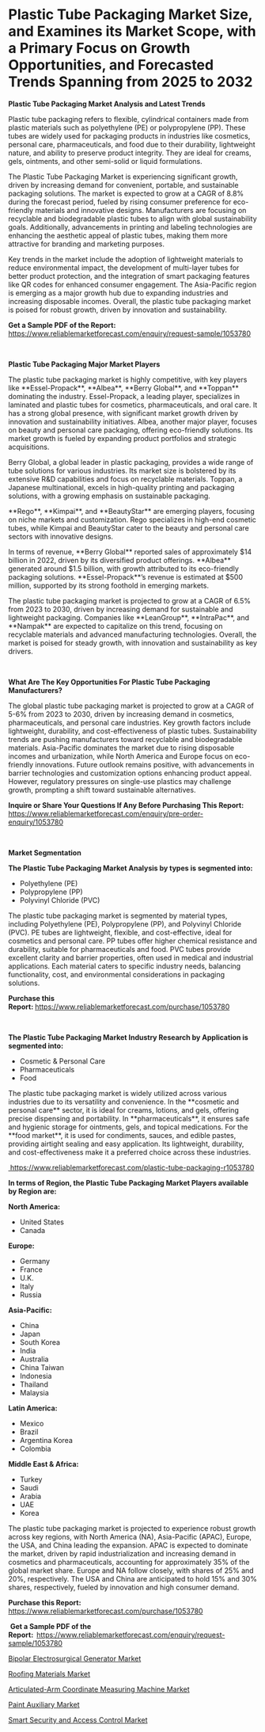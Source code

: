 <p><h1>Plastic Tube Packaging Market Size, and Examines its Market Scope, with a Primary Focus on Growth Opportunities, and Forecasted Trends Spanning from 2025 to 2032</h1></p><p><strong>Plastic Tube Packaging Market Analysis and Latest Trends</strong></p>
<p><p>Plastic tube packaging refers to flexible, cylindrical containers made from plastic materials such as polyethylene (PE) or polypropylene (PP). These tubes are widely used for packaging products in industries like cosmetics, personal care, pharmaceuticals, and food due to their durability, lightweight nature, and ability to preserve product integrity. They are ideal for creams, gels, ointments, and other semi-solid or liquid formulations.</p><p>The Plastic Tube Packaging Market is experiencing significant growth, driven by increasing demand for convenient, portable, and sustainable packaging solutions. The market is expected to grow at a CAGR of 8.8% during the forecast period, fueled by rising consumer preference for eco-friendly materials and innovative designs. Manufacturers are focusing on recyclable and biodegradable plastic tubes to align with global sustainability goals. Additionally, advancements in printing and labeling technologies are enhancing the aesthetic appeal of plastic tubes, making them more attractive for branding and marketing purposes.</p><p>Key trends in the market include the adoption of lightweight materials to reduce environmental impact, the development of multi-layer tubes for better product protection, and the integration of smart packaging features like QR codes for enhanced consumer engagement. The Asia-Pacific region is emerging as a major growth hub due to expanding industries and increasing disposable incomes. Overall, the plastic tube packaging market is poised for robust growth, driven by innovation and sustainability.</p></p>
<p><strong>Get a Sample PDF of the Report:&nbsp;</strong> <a href="https://www.reliablemarketforecast.com/enquiry/request-sample/1053780?utm_campaign=2173&utm_medium=2&utm_source=Github&utm_content=ia&utm_term=25012025&utm_id=plastic-tube-packaging">https://www.reliablemarketforecast.com/enquiry/request-sample/1053780</a></p>
<p>&nbsp;</p>
<p><strong>Plastic Tube Packaging Major Market Players</strong></p>
<p><p>The plastic tube packaging market is highly competitive, with key players like **Essel-Propack**, **Albea**, **Berry Global**, and **Toppan** dominating the industry. Essel-Propack, a leading player, specializes in laminated and plastic tubes for cosmetics, pharmaceuticals, and oral care. It has a strong global presence, with significant market growth driven by innovation and sustainability initiatives. Albea, another major player, focuses on beauty and personal care packaging, offering eco-friendly solutions. Its market growth is fueled by expanding product portfolios and strategic acquisitions.</p><p>Berry Global, a global leader in plastic packaging, provides a wide range of tube solutions for various industries. Its market size is bolstered by its extensive R&D capabilities and focus on recyclable materials. Toppan, a Japanese multinational, excels in high-quality printing and packaging solutions, with a growing emphasis on sustainable packaging.</p><p>**Rego**, **Kimpai**, and **BeautyStar** are emerging players, focusing on niche markets and customization. Rego specializes in high-end cosmetic tubes, while Kimpai and BeautyStar cater to the beauty and personal care sectors with innovative designs.</p><p>In terms of revenue, **Berry Global** reported sales of approximately $14 billion in 2022, driven by its diversified product offerings. **Albea** generated around $1.5 billion, with growth attributed to its eco-friendly packaging solutions. **Essel-Propack**’s revenue is estimated at $500 million, supported by its strong foothold in emerging markets.</p><p>The plastic tube packaging market is projected to grow at a CAGR of 6.5% from 2023 to 2030, driven by increasing demand for sustainable and lightweight packaging. Companies like **LeanGroup**, **IntraPac**, and **Nampak** are expected to capitalize on this trend, focusing on recyclable materials and advanced manufacturing technologies. Overall, the market is poised for steady growth, with innovation and sustainability as key drivers.</p></p>
<p>&nbsp;</p>
<p><strong>What Are The Key Opportunities For Plastic Tube Packaging Manufacturers?</strong></p>
<p><p>The global plastic tube packaging market is projected to grow at a CAGR of 5-6% from 2023 to 2030, driven by increasing demand in cosmetics, pharmaceuticals, and personal care industries. Key growth factors include lightweight, durability, and cost-effectiveness of plastic tubes. Sustainability trends are pushing manufacturers toward recyclable and biodegradable materials. Asia-Pacific dominates the market due to rising disposable incomes and urbanization, while North America and Europe focus on eco-friendly innovations. Future outlook remains positive, with advancements in barrier technologies and customization options enhancing product appeal. However, regulatory pressures on single-use plastics may challenge growth, prompting a shift toward sustainable alternatives.</p></p>
<p><strong>Inquire or Share Your Questions If Any Before Purchasing This Report:</strong> <a href="https://www.reliablemarketforecast.com/enquiry/pre-order-enquiry/1053780?utm_campaign=2173&utm_medium=2&utm_source=Github&utm_content=ia&utm_term=25012025&utm_id=plastic-tube-packaging">https://www.reliablemarketforecast.com/enquiry/pre-order-enquiry/1053780</a></p>
<p>&nbsp;</p>
<p><strong>Market Segmentation</strong></p>
<p><strong>The Plastic Tube Packaging Market Analysis by types is segmented into:</strong></p>
<p><ul><li>Polyethylene (PE)</li><li>Polypropylene (PP)</li><li>Polyvinyl Chloride (PVC)</li></ul></p>
<p><p>The plastic tube packaging market is segmented by material types, including Polyethylene (PE), Polypropylene (PP), and Polyvinyl Chloride (PVC). PE tubes are lightweight, flexible, and cost-effective, ideal for cosmetics and personal care. PP tubes offer higher chemical resistance and durability, suitable for pharmaceuticals and food. PVC tubes provide excellent clarity and barrier properties, often used in medical and industrial applications. Each material caters to specific industry needs, balancing functionality, cost, and environmental considerations in packaging solutions.</p></p>
<p><strong>Purchase this Report:&nbsp;</strong><a href="https://www.reliablemarketforecast.com/purchase/1053780?utm_campaign=2173&utm_medium=2&utm_source=Github&utm_content=ia&utm_term=25012025&utm_id=plastic-tube-packaging">https://www.reliablemarketforecast.com/purchase/1053780</a></p>
<p>&nbsp;</p>
<p><strong>The Plastic Tube Packaging Market Industry Research by Application is segmented into:</strong></p>
<p><ul><li>Cosmetic & Personal Care</li><li>Pharmaceuticals</li><li>Food</li></ul></p>
<p><p>The plastic tube packaging market is widely utilized across various industries due to its versatility and convenience. In the **cosmetic and personal care** sector, it is ideal for creams, lotions, and gels, offering precise dispensing and portability. In **pharmaceuticals**, it ensures safe and hygienic storage for ointments, gels, and topical medications. For the **food market**, it is used for condiments, sauces, and edible pastes, providing airtight sealing and easy application. Its lightweight, durability, and cost-effectiveness make it a preferred choice across these industries.</p></p>
<p><a href="https://www.reliablemarketforecast.com/plastic-tube-packaging-r1053780?utm_campaign=2173&utm_medium=2&utm_source=Github&utm_content=ia&utm_term=25012025&utm_id=plastic-tube-packaging">&nbsp;https://www.reliablemarketforecast.com/plastic-tube-packaging-r1053780</a></p>
<p><strong>In terms of Region, the Plastic Tube Packaging Market Players available by Region are:</strong></p>
<p>
    <p> <strong> North America: </strong>
        <ul>
            <li>United States</li>
            <li>Canada</li>
        </ul>
        </p> 
    <p> <strong> Europe: </strong>
        <ul>
            <li>Germany</li>
            <li>France</li>
            <li>U.K.</li>
            <li>Italy</li>
            <li>Russia</li>
        </ul>
        </p> 
    <p> <strong> Asia-Pacific: </strong>
        <ul>
            <li>China</li>
            <li>Japan</li>
            <li>South Korea</li>
            <li>India</li>
            <li>Australia</li>
            <li>China Taiwan</li>
            <li>Indonesia</li>
            <li>Thailand</li>
            <li>Malaysia</li>
        </ul>
        </p> 
    <p> <strong> Latin America: </strong>
        <ul>
            <li>Mexico</li>
            <li>Brazil</li>
            <li>Argentina Korea</li>
            <li>Colombia</li>
        </ul>
        </p> 
    <p> <strong> Middle East & Africa: </strong>
        <ul>
            <li>Turkey</li>
            <li>Saudi</li>
            <li>Arabia</li>
            <li>UAE</li>
            <li>Korea</li>
        </ul>
    </p>
    </p>
<p><p>The plastic tube packaging market is projected to experience robust growth across key regions, with North America (NA), Asia-Pacific (APAC), Europe, the USA, and China leading the expansion. APAC is expected to dominate the market, driven by rapid industrialization and increasing demand in cosmetics and pharmaceuticals, accounting for approximately 35% of the global market share. Europe and NA follow closely, with shares of 25% and 20%, respectively. The USA and China are anticipated to hold 15% and 30% shares, respectively, fueled by innovation and high consumer demand.</p></p>
<p><strong>Purchase this Report: </strong><a href="https://www.reliablemarketforecast.com/purchase/1053780?utm_campaign=2173&utm_medium=2&utm_source=Github&utm_content=ia&utm_term=25012025&utm_id=plastic-tube-packaging">https://www.reliablemarketforecast.com/purchase/1053780</a></p>
<p>&nbsp;<strong>Get a Sample PDF of the Report:&nbsp;&nbsp;</strong><a href="https://www.reliablemarketforecast.com/enquiry/request-sample/1053780?utm_campaign=2173&utm_medium=2&utm_source=Github&utm_content=ia&utm_term=25012025&utm_id=plastic-tube-packaging">https://www.reliablemarketforecast.com/enquiry/request-sample/1053780</a></p>
<p><strong></strong></p>
<p><p><a href="https://www.linkedin.com/pulse/latest-trends-bipolar-electrosurgical-generator-market-strong-8q1qe?utm_campaign=2173&utm_medium=2&utm_source=Github&utm_content=ia&utm_term=25012025&utm_id=plastic-tube-packaging">Bipolar Electrosurgical Generator Market</a></p><p><a href="https://github.com/GenaGaines34/Market-Research-Report-List-1/blob/main/roofing-materials-market.md?utm_campaign=2173&utm_medium=2&utm_source=Github&utm_content=ia&utm_term=25012025&utm_id=plastic-tube-packaging">Roofing Materials Market</a></p><p><a href="https://www.linkedin.com/pulse/projected-growth-articulated-arm-coordinate-measuring-oxsff?utm_campaign=2173&utm_medium=2&utm_source=Github&utm_content=ia&utm_term=25012025&utm_id=plastic-tube-packaging">Articulated-Arm Coordinate Measuring Machine Market</a></p><p><a href="https://www.linkedin.com/pulse/projected-growth-paint-auxiliary-market-from-2032-2025-ylytc?utm_campaign=2173&utm_medium=2&utm_source=Github&utm_content=ia&utm_term=25012025&utm_id=plastic-tube-packaging">Paint Auxiliary Market</a></p><p><a href="https://www.linkedin.com/pulse/future-revenue-demand-forecast-smart-security-access-control-svvnf?utm_campaign=2173&utm_medium=2&utm_source=Github&utm_content=ia&utm_term=25012025&utm_id=plastic-tube-packaging">Smart Security and Access Control Market</a></p></p>